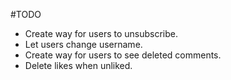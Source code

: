 #TODO
- Create way for users to unsubscribe.
- Let users change username.
- Create way for users to see deleted comments.
- Delete likes when unliked.